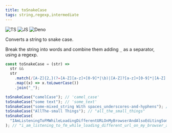 ```yaml
---
title: toSnakeCase
tags: string,regexp,intermediate
---
```


![TS](https://img.shields.io/badge/supports-typescript-blue.svg?style=flat-square)
![JS](https://img.shields.io/badge/supports-javascript-yellow.svg?style=flat-square)
![Deno](https://img.shields.io/badge/supports-deno-green.svg?style=flat-square)

Converts a string to snake case.

Break the string into words and combine them adding `_` as a separator, using a regexp.

```js
const toSnakeCase = (str) =>
  str &&
  str
    .match(/[A-Z]{2,}(?=[A-Z][a-z]+[0-9]*|\b)|[A-Z]?[a-z]+[0-9]*|[A-Z]|[0-9]+/g)
    .map((x) => x.toLowerCase())
    .join("_");
```

```js
toSnakeCase("camelCase"); // 'camel_case'
toSnakeCase("some text"); // 'some_text'
toSnakeCase("some-mixed_string With spaces_underscores-and-hyphens"); // 'some_mixed_string_with_spaces_underscores_and_hyphens'
toSnakeCase("AllThe-small Things"); // "all_the_small_things"
toSnakeCase(
  "IAmListeningToFMWhileLoadingDifferentURLOnMyBrowserAndAlsoEditingSomeXMLAndHTML"
); // "i_am_listening_to_fm_while_loading_different_url_on_my_browser_and_also_editing_some_xml_and_html"
```
